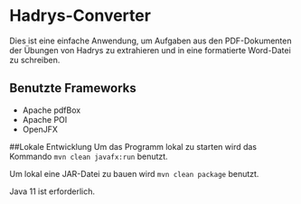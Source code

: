 # Hadrys-Converter

Dies ist eine  einfache Anwendung, um Aufgaben aus den PDF-Dokumenten der Übungen von Hadrys zu extrahieren und in eine formatierte
Word-Datei zu schreiben.
 
## Benutzte Frameworks
* Apache pdfBox
* Apache POI
* OpenJFX

##Lokale Entwicklung
Um das Programm lokal zu starten wird das Kommando `mvn clean javafx:run` benutzt.

Um lokal eine JAR-Datei zu bauen wird `mvn clean package` benutzt.

Java 11 ist erforderlich.

